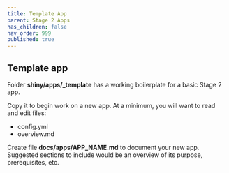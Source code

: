 ```yaml
---
title: Template App
parent: Stage 2 Apps
has_children: false
nav_order: 999
published: true
---
```


## Template app

Folder **shiny/apps/_template** has a working boilerplate for
a basic Stage 2 app. 

Copy it to begin work on a new app. At a minimum, you will
want to read and edit files:

- config.yml
- overview.md

Create file **docs/apps/APP_NAME.md** to document your new app.
Suggested sections to include would be an overview of its purpose,
prerequisites, etc. 
